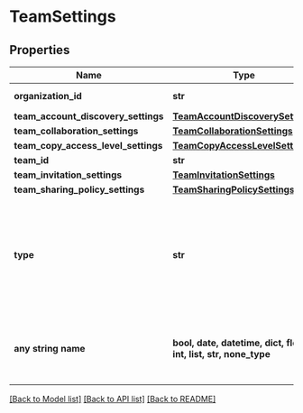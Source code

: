 # TeamSettings


## Properties
Name | Type | Description | Notes
------------ | ------------- | ------------- | -------------
**organization_id** | **str** | Organization id | [optional] 
**team_account_discovery_settings** | [**TeamAccountDiscoverySettings**](TeamAccountDiscoverySettings.md) |  | [optional] 
**team_collaboration_settings** | [**TeamCollaborationSettings**](TeamCollaborationSettings.md) |  | [optional] 
**team_copy_access_level_settings** | [**TeamCopyAccessLevelSettings**](TeamCopyAccessLevelSettings.md) |  | [optional] 
**team_id** | **str** | Team id | [optional] 
**team_invitation_settings** | [**TeamInvitationSettings**](TeamInvitationSettings.md) |  | [optional] 
**team_sharing_policy_settings** | [**TeamSharingPolicySettings**](TeamSharingPolicySettings.md) |  | [optional] 
**type** | **str** | Type of the object returned. | [optional]  if omitted the server will use the default value of "team-settings"
**any string name** | **bool, date, datetime, dict, float, int, list, str, none_type** | any string name can be used but the value must be the correct type | [optional]

[[Back to Model list]](../README.md#documentation-for-models) [[Back to API list]](../README.md#documentation-for-api-endpoints) [[Back to README]](../README.md)



